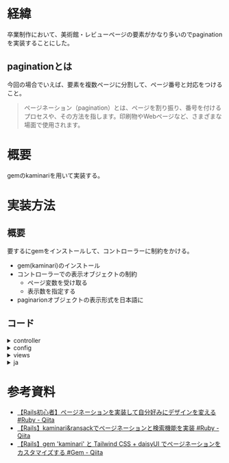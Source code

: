 # 経緯
卒業制作において、美術館・レビューページの要素がかなり多いのでpaginationを実装することにした。

## paginationとは
今回の場合でいえば、要素を複数ページに分割して、ページ番号と対応をつけること。

> ページネーション（pagination）とは、ページを割り振り、番号を付けるプロセスや、その方法を指します。印刷物やWebページなど、さまざまな場面で使用されます。

# 概要
gemのkaminariを用いて実装する。

# 実装方法
## 概要
要するにgemをインストールして、コントローラーに制約をかける。
- gem(kaminari)のインストール
- コントローラーでの表示オブジェクトの制約
    - ページ変数を受け取る
    - 表示数を指定する
- paginarionオブジェクトの表示形式を日本語に

## コード

<details>
<summary>controller</summary>

```
  def index
    @q = Museum.ransack(params[:q])
    @museums = @q.result(distinct: true).order("created_at desc").page(params[:page])
  end
```

</details>

<details>
<summary>config</summary>

```
Kaminari.configure do |config|
  config.default_per_page = 12
  # config.max_per_page = nil
  # config.window = 4
  # config.outer_window = 0
  # config.left = 0
  # config.right = 0
  # config.page_method_name = :page
  # config.param_name = :page
  # config.max_pages = nil
  # config.params_on_first_page = false
end
```

</details>

<details>
<summary>views</summary>

```
<div class="join flex justify-center mb-4">
  <%= paginator.render do -%>
    <nav class="pagination" role="navigation" aria-label="pager">
      <%= first_page_tag unless current_page.first? %>
      <%= prev_page_tag unless current_page.first? %>
      <% each_page do |page| -%>
        <% if page.display_tag? -%>
          <%= page_tag page %>
        <% elsif !page.was_truncated? -%>
          <%= gap_tag %>
        <% end -%>
      <% end -%>
      <% unless current_page.out_of_range? %>
        <%= next_page_tag unless current_page.last? %>
        <%= last_page_tag unless current_page.last? %>
      <% end %>
    </nav>
  <% end -%>
</div>
```

```
<%= link_to page, url, class: "join-item btn #{'btn-active' if page.current?}", remote: true, rel: page.rel %>
```

</details>

<details>
<summary>ja</summary>

```
  views:
    pagination:
      previous: "前へ"
      next: "次へ"
      last: "最後"
      first: "最初"
```

</details>

# 参考資料
- [【Rails初心者】ページネーションを実装して自分好みにデザインを変える #Ruby - Qiita](https://qiita.com/rio_threehouse/items/313824b90a31268b0074)
- [【Rails】kaminari&ransackでページネーションと検索機能を実装 #Ruby - Qiita](https://qiita.com/niwa1903/items/809a26fed8a962851417)
- [【Rails】gem 'kaminari' と Tailwind CSS + daisyUI でページネーションをカスタマイズする #Gem - Qiita](https://qiita.com/yuki31100725/items/f8f3ddeaa990de342d11)
